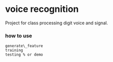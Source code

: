 # voice recognition

Project for class processing digit voice and signal.

### how to use

	generate\_feature 
	training
	testing % or demo

